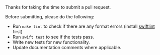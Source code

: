 Thanks for taking the time to submit a pull request.

Before submitting, please do the following:

- Run `make lint` to check if there are any format errors (install [swiftlint](https://github.com/realm/SwiftLint#installation) first)
- Run `swift test` to see if the tests pass.
- Write new tests for new functionality.
- Update documentation comments where applicable.

